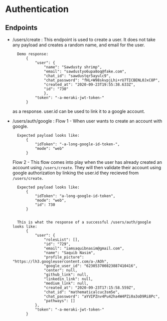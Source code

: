 # Authentication

## Endpoints

- /users/create : 
    This endpoint is used to create a user. 
    It does not take any payload and creates a random name, and email for the user. 
    
        Demo response:
            {
                "user": {
                    "name": "Sawdusty shrimp",
                    "email": "sawdustyo6upa8oq@fake.com",
                    "chat_id": "sawdustqr5ayulc9",
                    "chat_password": "fHL+W98skvpjLhi+rU7TICBENL0JxC8P",
                    "created_at": "2020-09-23T19:55:38.633Z",
                    "id": "730"
                    },
                "token": "-a-meraki-jwt-token-"
            }
            
    as a response. user.id can be used to link it to a google account.

- /users/auth/google :
    Flow 1 - When user wants to create an account with google.

        Expected payload looks like:
            {
                "idToken": "-a-long-google-id-token-",
                "mode": "web"
            }
    
    Flow 2 - This flow comes into play when the user has already created an account using `/users/create`. 
    They will then validate their account using google authorization 
    by linking the user.id they recieved from `/users/create`. 
    
        Expected payload looks like:         
            {
                "idToken": "a-long-google-id-token",
                "mode": "web",
                "id": 730
            }

        
        This is what the response of a successful /users/auth/google looks like:
            {
                "user": {
                    "rolesList": [],
                    "id": "729",
                    "email": "iamsaquibnasim@gmail.com",
                    "name": "Saquib Nasim",
                    "profile_picture": "https://lh3.googleusercontent.com/a-/AOh",
                    "google_user_id": "623053700823887410416",
                    "center": null,
                    "github_link": null,
                    "linkedin_link": null,
                    "medium_link": null,
                    "created_at": "2020-09-23T17:15:58.559Z",
                    "chat_id": "mathematicalcuc3sm5e",
                    "chat_password": "aYVIPZnv4Pu42ha4W4PZi0a3oD9Ri8Pc",
                    "pathways": []
                },
                "token": "-a-meraki-jwt-token-"
            }
